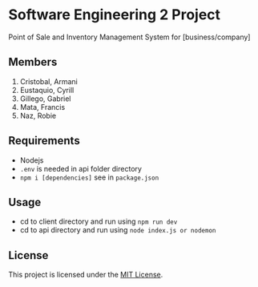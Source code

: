 # Software Engineering 2 Project

Point of Sale and Inventory Management System for [business/company]

## Members

1. Cristobal, Armani
2. Eustaquio, Cyrill
3. Gillego, Gabriel
4. Mata, Francis
5. Naz, Robie

## Requirements

- Nodejs
- `.env` is needed in api folder directory
- `npm i [dependencies]` see in `package.json`

## Usage

- cd to client directory and run using `npm run dev`
- cd to api directory and run using `node index.js or nodemon`

## License

This project is licensed under the [MIT License](LICENSE).